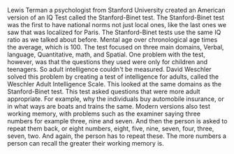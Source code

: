 Lewis Terman a psychologist from Stanford University created an American
version of an IQ Test called the Stanford-Binet test. The Stanford-Binet test
was the first to have national norms not just local ones, like the last ones we
saw that was localized for Paris. The Stanford-Binet tests use the same IQ
ratio as we talked about before. Mental age over chronological age times the
average, which is 100. The test focused on three main domains, Verbal,
language, Quantitative, math, and Spatial. One problem with the test, however,
was that the questions they used were only for children and teenagers. So adult
intelligence couldn't be measured. David Weschler solved this problem by
creating a test of intelligence for adults, called the Weschler Adult
Intelligence Scale. This looked at the same domains as the Stanford-Binet test.
This test asked questions that were more adult appropriate. For example, why
the individuals buy automobile insurance, or in what ways are boats and trains
the same. Modern versions also test working memory, with problems such as the
examiner saying three numbers for example three, nine and seven. And then the
person is asked to repeat them back, or eight numbers, eight, five, nine,
seven, four, three, seven, two. And again, the person has to repeat these. The
more numbers a person can recall the greater their working memory is.
